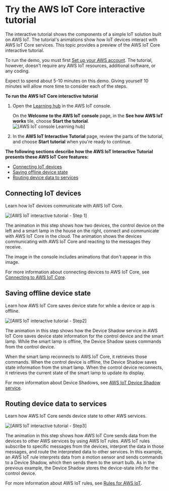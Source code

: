 # Try the AWS IoT Core interactive tutorial<a name="interactive-demo"></a>

The interactive tutorial shows the components of a simple IoT solution built on AWS IoT\. The tutorial's animations show how IoT devices interact with AWS IoT Core services\. This topic provides a preview of the AWS IoT Core interactive tutorial\. 

To run the demo, you must first [Set up your AWS account](setting-up.md)\. The tutorial, however, doesn't require any AWS IoT resources, additional software, or any coding\.

Expect to spend about 5\-10 minutes on this demo\. Giving yourself 10 minutes will allow more time to consider each of the steps\.

**To run the AWS IoT Core interactive tutorial**

1. Open the [Learning hub](https://console.aws.amazon.com/iot/home#/learnHub) in the AWS IoT console\.

   On the **Welcome to the AWS IoT console** page, in the **See how AWS IoT works** tile, choose **Start the tutorial**\.  
![\[AWS IoT console Learning hub\]](http://docs.aws.amazon.com/iot/latest/developerguide/images/aws-iot-learn-home-demo.png)

1. In the **AWS IoT Interactive Tutorial** page, review the parts of the tutorial, and choose **Start tutorial** when you're ready to continue\.

**The following sections describe how the **AWS IoT Interactive Tutorial** presents these AWS IoT Core features:**
+ [Connecting IoT devices](#interactive-demo-part1)
+ [Saving offline device state](#interactive-demo-part2)
+ [Routing device data to services](#interactive-demo-part3)

## Connecting IoT devices<a name="interactive-demo-part1"></a>

Learn how IoT devices communicate with AWS IoT Core\.

![\[AWS IoT interactive tutorial - Step 1\]](http://docs.aws.amazon.com/iot/latest/developerguide/images/aws-iot-learn-demo-step-1.png)

The animation in this step shows how two devices, the control device on the left and a smart lamp in the house on the right, connect and communicate with AWS IoT Core in the cloud\. The animation shows the devices communicating with AWS IoT Core and reacting to the messages they receive\.

The image in the console includes animations that don't appear in this image\.

For more information about connecting devices to AWS IoT Core, see [Connecting to AWS IoT Core](connect-to-iot.md)\.

## Saving offline device state<a name="interactive-demo-part2"></a>

Learn how AWS IoT Core saves device state for while a device or app is offline\.

![\[AWS IoT interactive tutorial - Step2\]](http://docs.aws.amazon.com/iot/latest/developerguide/images/aws-iot-learn-demo-step-2.png)

The animation in this step shows how the Device Shadow service in AWS IoT Core saves device state information for the control device and the smart lamp\. While the smart lamp is offline, the Device Shadow saves commands from the control device\.

When the smart lamp reconnects to AWS IoT Core, it retrieves those commands\. When the control device is offline, the Device Shadow saves state information from the smart lamp\. When the control device reconnects, it retrieves the current state of the smart lamp to update its display\.

For more information about Device Shadows, see [AWS IoT Device Shadow service](iot-device-shadows.md)\.

## Routing device data to services<a name="interactive-demo-part3"></a>

Learn how AWS IoT Core sends device state to other AWS services\.

![\[AWS IoT interactive tutorial - Step3\]](http://docs.aws.amazon.com/iot/latest/developerguide/images/aws-iot-learn-demo-step-3.png)

The animation in this step shows how AWS IoT Core sends data from the devices to other AWS services by using AWS IoT rules\. AWS IoT rules subscribe to specific messages from the devices, interpret the data in those messages, and route the interpreted data to other services\. In this example, an AWS IoT rule interprets data from a motion sensor and sends commands to a Device Shadow, which then sends them to the smart bulb\. As in the previous example, the Device Shadow stores the device\-state info for the control device\.

For more information about AWS IoT rules, see [Rules for AWS IoT](iot-rules.md)\.